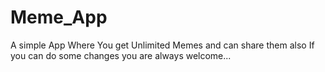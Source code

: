 # Meme_App
A simple App Where You get Unlimited Memes and can share them  also
If you can do some changes you are always welcome...
